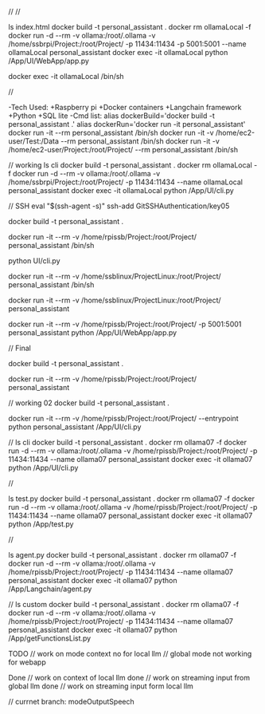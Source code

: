 // //

ls index.html
docker build -t personal_assistant .
docker rm ollamaLocal -f
docker run -d --rm -v ollama:/root/.ollama -v /home/ssbrpi/Project:/root/Project/ -p 11434:11434 -p 5001:5001 --name ollamaLocal personal_assistant
docker exec -it ollamaLocal python /App/UI/WebApp/app.py
 
docker exec -it ollamaLocal /bin/sh

//

-Tech Used:
	+Raspberry pi
	+Docker containers
	+Langchain framework
	+Python
	+SQL lite
-Cmd list:
	alias dockerBuild='docker build -t personal_assistant .'
	alias dockerRun='docker run -it personal_assistant'
	docker run -it --rm personal_assistant /bin/sh
	docker run -it -v /home/ec2-user/Test:/Data --rm personal_assistant /bin/sh
	docker run -it -v /home/ec2-user/Project:/root/Project/ --rm personal_assistant /bin/sh

//
working
ls cli
docker build -t personal_assistant .
docker rm ollamaLocal -f
docker run -d --rm -v ollama:/root/.ollama -v /home/ssbrpi/Project:/root/Project/ -p 11434:11434 --name ollamaLocal personal_assistant
docker exec -it ollamaLocal python /App/UI/cli.py

// SSH 
eval "$(ssh-agent -s)"
ssh-add GitSSHAuthentication/key05

docker build -t personal_assistant .

docker run -it --rm -v /home/rpissb/Project:/root/Project/ personal_assistant /bin/sh 

python UI/cli.py

docker run -it --rm -v /home/ssblinux/ProjectLinux:/root/Project/ personal_assistant /bin/sh 

docker run -it --rm -v /home/ssblinux/ProjectLinux:/root/Project/ personal_assistant

docker run -it --rm -v /home/rpissb/Project:/root/Project/ -p 5001:5001 personal_assistant python /App/UI/WebApp/app.py

// Final

docker build -t personal_assistant .

docker run -it --rm -v /home/rpissb/Project:/root/Project/ personal_assistant


// working 02
docker build -t personal_assistant .

docker run -it --rm -v /home/rpissb/Project:/root/Project/ --entrypoint python personal_assistant /App/UI/cli.py

//
ls cli
docker build -t personal_assistant .
docker rm ollama07 -f
docker run -d --rm -v ollama:/root/.ollama -v /home/rpissb/Project:/root/Project/ -p 11434:11434 --name ollama07 personal_assistant
docker exec -it ollama07 python /App/UI/cli.py


//

ls test.py
docker build -t personal_assistant .
docker rm ollama07 -f
docker run -d --rm -v ollama:/root/.ollama -v /home/rpissb/Project:/root/Project/ -p 11434:11434 --name ollama07 personal_assistant
docker exec -it ollama07 python /App/test.py

//

ls agent.py
docker build -t personal_assistant .
docker rm ollama07 -f
docker run -d --rm -v ollama:/root/.ollama -v /home/rpissb/Project:/root/Project/ -p 11434:11434 --name ollama07 personal_assistant
docker exec -it ollama07 python /App/Langchain/agent.py
 
 
 //
ls custom
docker build -t personal_assistant .
docker rm ollama07 -f
docker run -d --rm -v ollama:/root/.ollama -v /home/rpissb/Project:/root/Project/ -p 11434:11434 --name ollama07 personal_assistant
docker exec -it ollama07 python /App/getFunctionsList.py

TODO
// work on mode context no for local llm
// global mode not working for webapp

Done // work on context of local llm
done // work on streaming input from global llm
done // work on streaming input form local llm

// currnet branch: modeOutputSpeech
